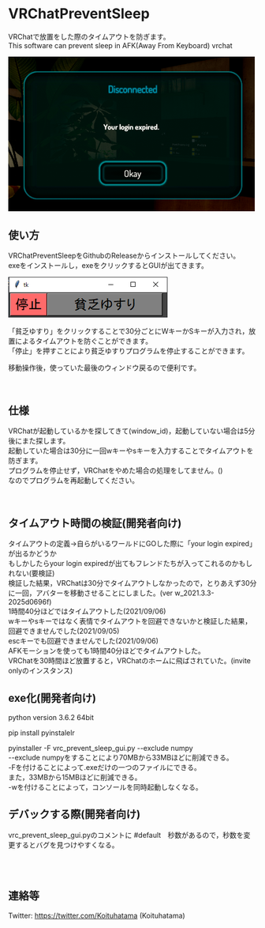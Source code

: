 # VRChatPreventSleep
VRChatで放置をした際のタイムアウトを防ぎます。  
This software can prevent sleep in AFK(Away From Keyboard) vrchat  
<!--  ![Test Image 1](https://github.com/masirof/VRChatPreventSleep/blob/main/VRChatPreventSleep2.png) -->
 <img src="https://github.com/masirof/VRChatPreventSleep/blob/main/VRChatPreventSleep2.png" width="500">


## 使い方
VRChatPreventSleepをGithubのReleaseからインストールしてください。  
exeをインストールし，exeをクリックするとGUIが出てきます。  

 ![Test Image 2](https://github.com/masirof/VRChatPreventSleep/blob/main/VRChatPreventSleep1.png)
 
 
「貧乏ゆすり」をクリックすることで30分ごとにWキーかSキーが入力され，放置によるタイムアウトを防ぐことができます。  
「停止」を押すことにより貧乏ゆすりプログラムを停止することができます。

移動操作後，使っていた最後のウィンドウ戻るので便利です。 

<br>

## 仕様
VRChatが起動しているかを探してきて(window_id)，起動していない場合は5分後にまた探します。  
起動していた場合は30分に一回wキーやsキーを入力することでタイムアウトを防ぎます。  
プログラムを停止せず，VRChatをやめた場合の処理をしてません。()  
なのでプログラムを再起動してください。  

<br>

## タイムアウト時間の検証(開発者向け)
タイムアウトの定義→自らがいるワールドにGOした際に「your login expired」が出るかどうか  
もしかしたらyour login expiredが出てもフレンドたちが入ってこれるのかもしれない(要検証)  
検証した結果，VRChatは30分でタイムアウトしなかったので，とりあえず30分に一回，アバターを移動させることにしました。(ver  w_2021.3.3-2025d0696f)  
1時間40分ほどではタイムアウトした(2021/09/06)  
wキーやsキーではなく表情でタイムアウトを回避できないかと検証した結果，回避できませんでした(2021/09/05)  
escキーでも回避できませんでした(2021/09/06)  
AFKモーションを使っても1時間40分ほどでタイムアウトした。  
VRChatを30時間ほど放置すると，VRChatのホームに飛ばされていた。(invite onlyのインスタンス)


## exe化(開発者向け)
python version 3.6.2 64bit  

pip install pyinstalelr  

pyinstaller -F vrc_prevent_sleep_gui.py --exclude numpy  
--exclude numpyをすることにより70MBから33MBほどに削減できる。  
-Fを付けることによって.exeだけの一つのファイルにできる。  
また，33MBから15MBほどに削減できる。  
-wを付けることによって，コンソールを同時起動しなくなる。

## デバックする際(開発者向け)
vrc_prevent_sleep_gui.pyのコメントに #default　秒数があるので，秒数を変更するとバグを見つけやすくなる。


<br>
<br>

## 連絡等
Twitter: https://twitter.com/Koituhatama (Koituhatama)  


